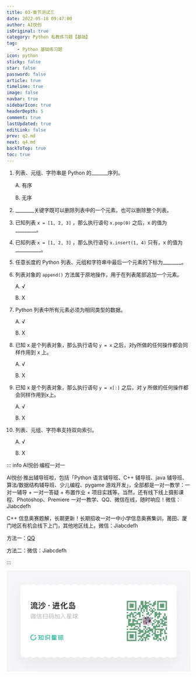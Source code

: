 ```yaml
---
title: 03-章节测试三
date: 2022-05-18 09:47:00
author: AI悦创
isOriginal: true
category: Python 私教练习题【基础】
tag:
    - Python 基础练习题
icon: python
sticky: false
star: false
password: false
article: true
timeline: true
image: false
navbar: true
sidebarIcon: true
headerDepth: 5
comment: true
lastUpdated: true
editLink: false
prev: q2.md
next: q4.md
backToTop: true
toc: true
---
```


1. 列表、元组、字符串是 Python 的\_\_\_\_\_\_\_序列。 

    A. 有序 

    B. 无序

2. \_\_\_\_\_\_\_\_关键字既可以删除列表中的一个元素，也可以删除整个列表。

3. 已知列表 `x = [1, 2, 3]` ，那么执行语句 `x.pop(0)`  之后，x 的值为\_\_\_\_\_\_\_\_\_。

4. 已知列表 `x = [1, 2, 3]` ，那么执行语句 `x.insert(1, 4)`  只有，x 的值为\_\_\_\_\_\_\_\_\_\_\_。

5. 任意长度的 Python 列表、元组和字符串中最后一个元素的下标为\_\_\_\_\_\_\_\_。

6. 列表对象的 `append()` 方法属于原地操作，用于在列表尾部追加一个元素。 

    A. √ 

    B. X

7. Python 列表中所有元素必须为相同类型的数据。 

    A. √ 

    B. X

8. 已知 x 是个列表对象，那么执行语句 `y = x` 之后，对y所做的任何操作都会同样作用到 x 上。 

    A. √ 

    B. X

9. 已知 x 是个列表对象，那么执行语句 `y = x[:]` 之后，对 y 所做的任何操作都会同样作用到x上。 

    A. √ 

    B. X

10. 列表、元组、字符串支持双向索引。 

    A. √ 

    B. X

::: info AI悦创·编程一对一

AI悦创·推出辅导班啦，包括「Python 语言辅导班、C++ 辅导班、java 辅导班、算法/数据结构辅导班、少儿编程、pygame 游戏开发」，全部都是一对一教学：一对一辅导 + 一对一答疑 + 布置作业 + 项目实践等。当然，还有线下线上摄影课程、Photoshop、Premiere 一对一教学、QQ、微信在线，随时响应！微信：Jiabcdefh

C++ 信息奥赛题解，长期更新！长期招收一对一中小学信息奥赛集训，莆田、厦门地区有机会线下上门，其他地区线上。微信：Jiabcdefh

方法一：[QQ](http://wpa.qq.com/msgrd?v=3&uin=1432803776&site=qq&menu=yes)

方法二：微信：Jiabcdefh

:::

![](/zsxq.jpg)


